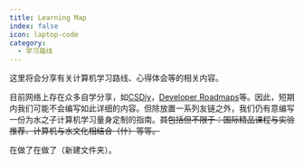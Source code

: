 ```yaml
---
title: Learning Map
index: false
icon: laptop-code
category:
  - 学习路线
---
```


这里将会分享有关计算机学习路线、心得体会等的相关内容。

目前网络上存在众多自学分享，如[CSDiy](https://csdiy.wiki)，[Developer Roadmaps](https://roadmap.sh)等。因此，短期内我们可能不会编写如此详细的内容。但除放置一系列友链之外，我们仍有意编写一份为水之子计算机学习量身定制的指南。~~其包括但不限于：国际精品课程与实验推荐、计算机与水文化相结合（什）等等。~~

在做了在做了（新建文件夹）。

<Catalog />
